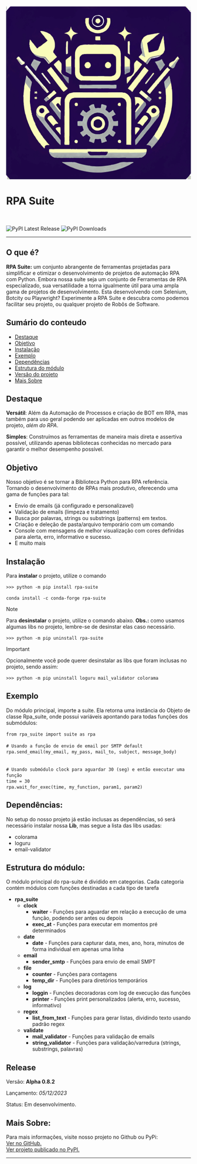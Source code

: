 ![RPA Suite](https://raw.githubusercontent.com/CamiloCCarvalho/rpa_suite/3e1ccd0acad654916466f03c2b8f166dc8d360d4/logo-rpa-suite.svg)


<h1 align="left">
    RPA Suite
</h1>
<br>

![PyPI Latest Release](https://img.shields.io/pypi/v/rpa-suite.svg)
![PyPI Downloads](https://img.shields.io/pypi/dm/rpa-suite.svg?label=PyPI%20downloads)

-----------------

## O que é?
**RPA Suite:** um conjunto abrangente de ferramentas projetadas para simplificar e otimizar o desenvolvimento de projetos de automação RPA com Python. Embora nossa suíte seja um conjunto de Ferramentas de RPA especializado, sua versatilidade a torna igualmente útil para uma ampla gama de projetos de desenvolvimento. Esta desenvolvendo com Selenium, Botcity ou Playwright? Experimente a RPA Suite e descubra como podemos facilitar seu projeto, ou qualquer projeto de Robôs de Software.

## Sumário do conteudo

- [Destaque](#destaque)
- [Objetivo](#objetivo)
- [Instalação](#instalação)
- [Exemplo](#exemplo)
- [Dependências](#dependências)
- [Estrutura do módulo](#estrutura-do-módulo)
- [Versão do projeto](#versão-do-projeto)
- [Mais Sobre](#mais-sobre)

## Destaque

**Versátil**: Além da Automação de Processos e criação de BOT em RPA, mas também para uso geral podendo  ser aplicadas em outros modelos de projeto, *além do RPA*.

**Simples**: Construímos as ferramentas de maneira mais direta e assertiva possível, utilizando apenas bibliotecas conhecidas no mercado para garantir o melhor desempenho possível.

## Objetivo

Nosso objetivo é se tornar a Biblioteca Python para RPA referência. Tornando o desenvolvimento de RPAs mais produtivo, oferecendo uma gama de funções para tal:

- Envio de emails (já configurado e personalizavel)
- Validação de emails (limpeza e tratamento)
- Busca por palavras, strings ou substrings (patterns) em textos.
- Criação e deleção de pasta/arquivo temporário com um comando
- Console com mensagens de melhor visualização com cores definidas para alerta, erro, informativo e sucesso.
- E muito mais

## Instalação
Para **instalar** o projeto, utilize o comando

~~~pip
>>> python -m pip install rpa-suite
~~~

~~~conda
conda install -c conda-forge rpa-suite
~~~


>[!NOTE]
>
>Para **desinstalar** o projeto, utilize o comando abaixo.
>**Obs.:** como usamos algumas libs no projeto, lembre-se de desinstar elas caso necessário.

~~~~pip
>>> python -m pip uninstall rpa-suite
~~~~

>[!IMPORTANT]
>
>Opcionalmente você pode querer desinstalar as libs que foram inclusas no projeto, sendo assim:

~~~~pip
>>> python -m pip uninstall loguru mail_validator colorama
~~~~


## Exemplo
Do módulo principal, importe a suite. Ela retorna uma instância do Objeto de classe Rpa_suite, onde possui variáveis apontando para todas funções dos submódulos:

    from rpa_suite import suite as rpa

    # Usando a função de envio de email por SMTP default
    rpa.send_email(my_email, my_pass, mail_to, subject, message_body)


    # Usando submódulo clock para aguardar 30 (seg) e então executar uma função
    time = 30
    rpa.wait_for_exec(time, my_function, param1, param2)


## Dependências:
No setup do nosso projeto já estão inclusas as dependências, só será necessário instalar nossa **Lib**, mas segue a lista das libs usadas:
- colorama
- loguru
- email-validator
  
## Estrutura do módulo:
O módulo principal do rpa-suite é dividido em categorias. Cada categoria contém módulos com funções destinadas a cada tipo de tarefa
- **rpa_suite**
    - **clock**
        - **waiter** - Funções para aguardar em relação a execução de uma função, podendo ser antes ou depois
        - **exec_at** - Funções para executar em momentos pré determinados
    - **date**
        - **date** - Funções para capturar data, mes, ano, hora, minutos de forma individual em apenas uma linha
    - **email**
        - **sender_smtp** - Funções para envio de email SMPT 
    - **file**
        - **counter** - Funções para contagens
        - **temp_dir** - Funções para diretórios temporários
    - **log**
        - **loggin** - Funções decoradoras com log de execução das funções
        - **printer** - Funções print personalizados (alerta, erro, sucesso, informativo)
    - **regex**
        - **list_from_text** - Funções para gerar listas, dividindo texto usando padrão regex
    - **validate**
        - **mail_validator** - Funções para validação de emails
        - **string_validator** - Funções para validação/varredura (strings, substrings, palavras)

## Release
Versão: **Alpha 0.8.2**

Lançamento: *05/12/2023*

Status: Em desenvolvimento.


## Mais Sobre:

Para mais informações, visite nosso projeto no Github ou PyPi:
<br>
<a href='https://github.com/CamiloCCarvalho/rpa_suite' target='_blank'>
    Ver no GitHub.
</a>
<br>
<a href='https://pypi.org/project/rpa-suite/' target='_blank'>
    Ver projeto publicado no PyPI.
</a>

<hr>
